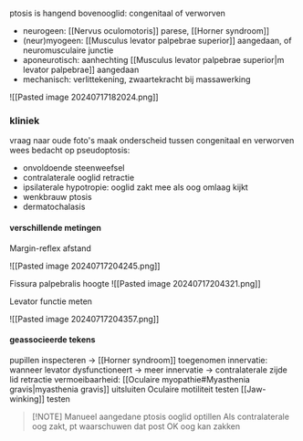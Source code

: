 ptosis is hangend bovenooglid: congenitaal of verworven
- neurogeen: [[Nervus oculomotoris]] parese, [[Horner syndroom]] 
- (neur)myogeen: [[Musculus levator palpebrae superior]] aangedaan, of neuromusculaire junctie
- aponeurotisch: aanhechting [[Musculus levator palpebrae superior|m levator palpebrae]] aangedaan
- mechanisch: verlittekening, zwaartekracht bij massawerking

![[Pasted image 20240717182024.png]]

### kliniek
vraag naar oude foto's
maak onderscheid tussen congenitaal en verworven
wees bedacht op pseudoptosis:
- onvoldoende steenweefsel
- contralaterale ooglid retractie
- ipsilaterale hypotropie: ooglid zakt mee als oog omlaag kijkt
- wenkbrauw ptosis
- dermatochalasis

#### verschillende metingen
Margin-reflex afstand

![[Pasted image 20240717204245.png]]

Fissura palpebralis hoogte
![[Pasted image 20240717204321.png]]

Levator functie meten

![[Pasted image 20240717204357.png]]

#### geassocieerde tekens
pupillen inspecteren -> [[Horner syndroom]]
toegenomen innervatie: wanneer levator dysfunctioneert -> meer innervatie -> contralaterale zijde lid retractie
vermoeibaarheid: [[Oculaire myopathie#Myasthenia gravis|myasthenia gravis]] uitsluiten
Oculaire motiliteit testen
[[Jaw-winking]] testen
> [!NOTE] Manueel aangedane ptosis ooglid optillen
> Als contralaterale oog zakt, pt waarschuwen dat post OK oog kan zakken


